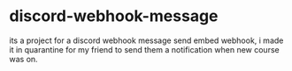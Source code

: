 # discord-webhook-message
its a project for a discord webhook message send embed webhook, i made it in quarantine for my friend to send them a notification when new course was on.
